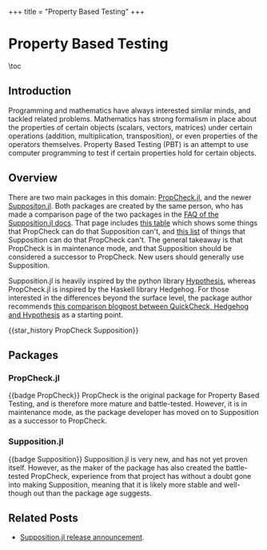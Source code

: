 +++
title = "Property Based Testing"
+++

# Property Based Testing
\toc

## Introduction
Programming and mathematics have always interested similar minds, and tackled related problems. Mathematics has strong formalism in place about the properties of certain objects (scalars, vectors, matrices) under certain operations (addition, multiplication, transposition), or even properties of the operators themselves. Property Based Testing (PBT) is an attempt to use computer programming to test if certain properties hold for certain objects.

## Overview
There are two main packages in this domain: [PropCheck.jl](#propcheckjl), and the newer [Suppositon.jl](#suppositionjl). Both packages are created by the same person, who has made a comparison page of the two packages in the [FAQ of the Supposition.jl docs](https://seelengrab.github.io/Supposition.jl/stable/faq.html). That page includes [this table](https://seelengrab.github.io/Supposition.jl/stable/faq.html#What-feature-X-of-PropCheck.jl-corresponds-to-feature-Y-of-Supposition.jl?) which shows some things that PropCheck can do that Supposition can't, and [this list](https://seelengrab.github.io/Supposition.jl/stable/faq.html#What-can-Supposition.jl-do-that-PropCheck.jl-can't?) of things that Supposition can do that PropCheck can't. The general takeaway is that PropCheck is in maintenance mode, and that Supposition should be considered a successor to PropCheck. New users should generally use Supposition.

Supposition.jl is heavily inspired by the python library [Hypothesis](https://hypothesis.readthedocs.io/en/latest/), whereas PropCheck.jl is inspired by the Haskell library Hedgehog. For those interested in the differences beyond the surface level, the package author recommends [this comparison blogpost between QuickCheck, Hedgehog and Hypothesis](https://seelengrab.github.io/articles/The%20properties%20of%20QuickCheck,%20Hedgehog%20and%20Hypothesis/) as a starting point.

{{star_history PropCheck Supposition}}
## Packages

### PropCheck.jl
{{badge PropCheck}}
PropCheck is the original package for Property Based Testing, and is therefore more mature and battle-tested. However, it is in maintenance mode, as the package developer has moved on to Supposition as a successor to PropCheck.

### Supposition.jl
{{badge Supposition}}
Supposition.jl is very new, and has not yet proven itself. However, as the maker of the package has also created the battle-tested PropCheck, experience from that project has without a doubt gone into making Supposition, meaning that it is likely more stable and well-though out than the package age suggests. 

## Related Posts
- [Supposition.jl release announcement](https://discourse.julialang.org/t/ann-supposition-jl/111338).
